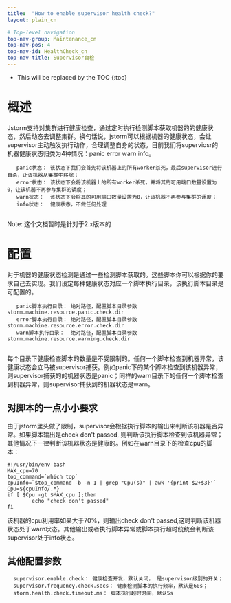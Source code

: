 ```yaml
---
title:  "How to enable supervisor health check?"
layout: plain_cn

# Top-level navigation
top-nav-group: Maintenance_cn
top-nav-pos: 4
top-nav-id: HealthCheck_cn
top-nav-title: Supervisor自检
---
```


* This will be replaced by the TOC
{:toc}

# 概述

Jstorm支持对集群进行健康检查，通过定时执行检测脚本获取机器的的健康状态，然后动态去调整集群。换句话说，jstorm可以根据机器的健康状态，会让supervisor主动触发执行动作，合理调整自身的状态。目前我们将superviosr的机器健康状态归类为4种情况：panic  error warn info。

```
   panic状态： 该状态下我们会首先将该机器上的所有worker杀死，最后supervisor进行自杀，让该机器从集群中移除；
   error状态： 该状态下会将该机器上的所有worker杀死，并将其的可用端口数量设置为0，让该机器不再参与集群的调度；
   warn状态：  该状态下会将其的可用端口数量设置为0，让该机器不再参与集群的调度；
   info状态：  健康状态，不做任何处理
  
```
Note: 这个文档暂时是针对于2.x版本的


# 配置
对于机器的健康状态检测是通过一些检测脚本获取的。这些脚本你可以根据你的要求自己去实现。我们设定每种健康状态对应一个脚本执行目录，该执行脚本目录是可配置的。
  
```
   panic脚本执行目录： 绝对路径，配置脚本目录参数storm.machine.resource.panic.check.dir
   error脚本执行目录： 绝对路径，配置脚本目录参数storm.machine.resource.error.check.dir
   warn脚本执行目录：  绝对路径，配置脚本目录参数storm.machine.resource.warning.check.dir
  
```

每个目录下健康检查脚本的数量是不受限制的。任何一个脚本检查到机器异常，该健康状态会立马被supervisor捕获。例如panic下的某个脚本检查到该机器异常，则supervisor捕获的的机器状态是panic；同样的warn目录下的任何一个脚本检查到机器异常，则supervisor捕获到的机器状态是warn。

## 对脚本的一点小小要求

由于jstorm里头做了限制，supervisor会根据执行脚本的输出来判断该机器是否异常。如果脚本输出是check don't passed, 则判断该执行脚本检查到该机器异常；其他情况下一律判断该机器状态是健康的。例如在warn目录下的检查cpu的脚本：

```
#!/usr/bin/env bash
MAX_cpu=70
top_command=`which top`
cpuInfo=`$top_command -b -n 1 | grep "Cpu(s)" | awk '{print $2+$3}'`
Cpu=${cpuInfo/.*}
if [ $Cpu -gt $MAX_cpu ];then
        echo "check don't passed"
fi

```
该机器的cpu利用率如果大于70%，则输出check don't passed,这时判断该机器状态处于warn状态。其他输出或者执行脚本异常或脚本执行超时统统会判断该supervisor处于info状态。

## **其他配置参数**

```
  supervisor.enable.check： 健康检查开发，默认关闭， 是supervisor级别的开关；
  supervisor.frequency.check.secs： 健康检测脚本的执行频率，默认是60s；
  storm.health.check.timeout.ms： 脚本执行超时时间，默认5s
```

